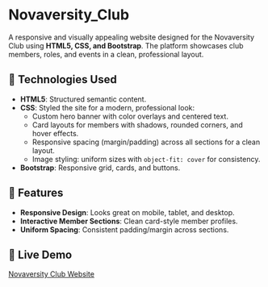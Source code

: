 # Novaversity_Club

A responsive and visually appealing website designed for the Novaversity Club using **HTML5, CSS, and Bootstrap**. The platform showcases club members, roles, and events in a clean, professional layout.

## 🔧 Technologies Used

- **HTML5**: Structured semantic content.
- **CSS**: Styled the site for a modern, professional look:
  - Custom hero banner with color overlays and centered text.
  - Card layouts for members with shadows, rounded corners, and hover effects.
  - Responsive spacing (margin/padding) across all sections for a clean layout.
  - Image styling: uniform sizes with `object-fit: cover` for consistency.
- **Bootstrap**: Responsive grid, cards, and buttons.

## 🌟 Features

- **Responsive Design**: Looks great on mobile, tablet, and desktop.
- **Interactive Member Sections**: Clean card-style member profiles.
- **Uniform Spacing**: Consistent padding/margin across sections.

## 🔗 Live Demo

[Novaversity Club Website](https://cseds-novaversityclub.netlify.app/)
